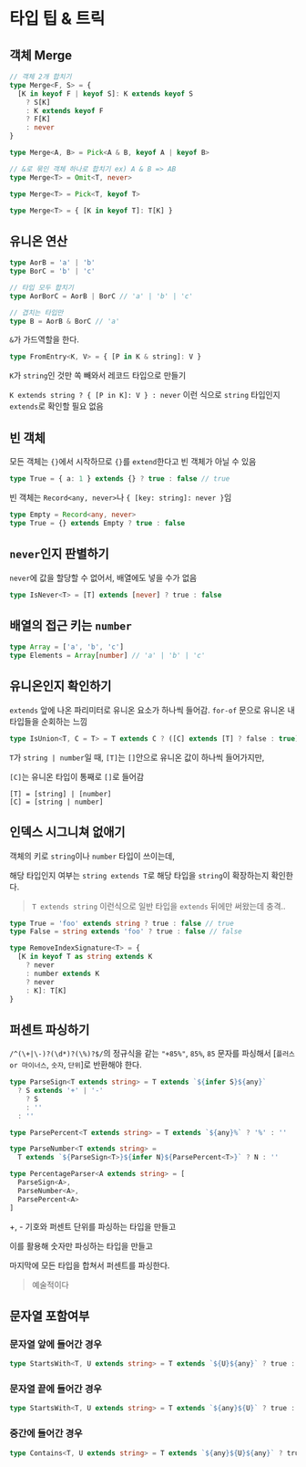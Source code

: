 # 타입 팁 & 트릭

## 객체 Merge

```ts
// 객체 2개 합치기
type Merge<F, S> = {
  [K in keyof F | keyof S]: K extends keyof S
    ? S[K]
    : K extends keyof F
    ? F[K]
    : never
}

type Merge<A, B> = Pick<A & B, keyof A | keyof B>

// &로 묶인 객체 하나로 합치기 ex) A & B => AB
type Merge<T> = Omit<T, never>

type Merge<T> = Pick<T, keyof T>

type Merge<T> = { [K in keyof T]: T[K] }
```

## 유니온 연산

```ts
type AorB = 'a' | 'b'
type BorC = 'b' | 'c'

// 타입 모두 합치기
type AorBorC = AorB | BorC // 'a' | 'b' | 'c'

// 겹치는 타입만
type B = AorB & BorC // 'a'
```

`&`가 가드역할을 한다.

```ts
type FromEntry<K, V> = { [P in K & string]: V }
```

`K`가 `string`인 것만 쏙 빼와서 레코드 타입으로 만들기

`K extends string ? { [P in K]: V } : never` 이런 식으로 `string` 타입인지 `extends`로 확인할 필요 없음

## 빈 객체

모든 객체는 `{}`에서 시작하므로 `{}`를 `extend`한다고 빈 객체가 아닐 수 있음

```ts
type True = { a: 1 } extends {} ? true : false // true
```

빈 객체는 `Record<any, never>`나 `{ [key: string]: never }`임

```ts
type Empty = Record<any, never>
type True = {} extends Empty ? true : false
```

## `never`인지 판별하기

`never`에 값을 할당할 수 없어서, 배열에도 넣을 수가 없음

```ts
type IsNever<T> = [T] extends [never] ? true : false
```

## 배열의 접근 키는 `number`

```ts
type Array = ['a', 'b', 'c']
type Elements = Array[number] // 'a' | 'b' | 'c'
```

## 유니온인지 확인하기

`extends` 앞에 나온 파리미터로 유니온 요소가 하나씩 들어감. `for-of` 문으로 유니온 내 타입들을 순회하는 느낌

```ts
type IsUnion<T, C = T> = T extends C ? ([C] extends [T] ? false : true) : never
```

`T`가 `string | number`일 때, `[T]`는 `[]`안으로 유니온 값이 하나씩 들어가지만,

`[C]`는 유니온 타입이 통째로 `[]`로 들어감

```
[T] = [string] | [number]
[C] = [string | number]
```

## 인덱스 시그니쳐 없애기

객체의 키로 `string`이나 `number` 타입이 쓰이는데,

해당 타입인지 여부는 `string extends T`로 해당 타입을 `string`이 확장하는지 확인한다.

> `T extends string` 이런식으로 일반 타입을 `extends` 뒤에만 써왔는데 충격..

```ts
type True = 'foo' extends string ? true : false // true
type False = string extends 'foo' ? true : false // false

type RemoveIndexSignature<T> = {
  [K in keyof T as string extends K
    ? never
    : number extends K
    ? never
    : K]: T[K]
}
```

## 퍼센트 파싱하기

`/^(\+|\-)?(\d*)?(\%)?$/`의 정규식을 같는 `"+85%"`, `85%`, `85` 문자를 파싱해서 [`플러스 or 마이너스`, `숫자`, `단위`]로 반환해야 한다.

```ts
type ParseSign<T extends string> = T extends `${infer S}${any}`
  ? S extends '+' | '-'
    ? S
    : ''
  : ''

type ParsePercent<T extends string> = T extends `${any}%` ? '%' : ''

type ParseNumber<T extends string> =
  T extends `${ParseSign<T>}${infer N}${ParsePercent<T>}` ? N : ''

type PercentageParser<A extends string> = [
  ParseSign<A>,
  ParseNumber<A>,
  ParsePercent<A>
]
```

+, - 기호와 퍼센트 단위를 파싱하는 타입을 만들고

이를 활용해 숫자만 파싱하는 타입을 만들고

마지막에 모든 타입을 합쳐서 퍼센트를 파싱한다.

> 예술적이다

## 문자열 포함여부

### 문자열 앞에 들어간 경우

```ts
type StartsWith<T, U extends string> = T extends `${U}${any}` ? true : false
```

### 문자열 끝에 들어간 경우

```ts
type StartsWith<T, U extends string> = T extends `${any}${U}` ? true : false
```

### 중간에 들어간 경우

```ts
type Contains<T, U extends string> = T extends `${any}${U}${any}` ? true : false
```
